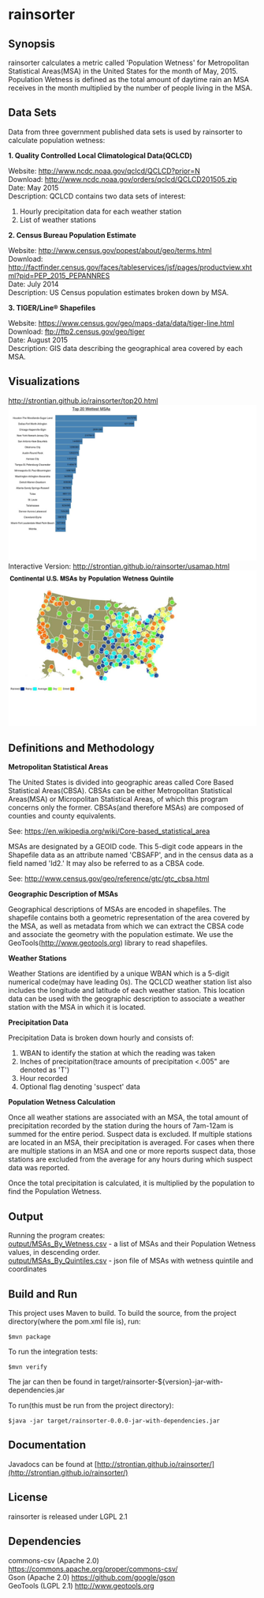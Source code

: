 # rainsorter

## Synopsis

rainsorter calculates a metric called 'Population Wetness' for Metropolitan Statistical Areas(MSA) in the United States for the month of May, 2015. Population Wetness is defined as the total amount of daytime rain an MSA receives in the month multiplied by the number of people living in the MSA.

## Data Sets

Data from three government published data sets is used by rainsorter to calculate population wetness:

**1. Quality Controlled Local Climatological Data(QCLCD)**

Website: http://www.ncdc.noaa.gov/qclcd/QCLCD?prior=N  
Download: http://www.ncdc.noaa.gov/orders/qclcd/QCLCD201505.zip  
Date: May 2015  
Description: QCLCD contains two data sets of interest:
  1. Hourly precipitation data for each weather station
  2. List of weather stations

**2. Census Bureau Population Estimate**

Website: http://www.census.gov/popest/about/geo/terms.html  
Download: http://factfinder.census.gov/faces/tableservices/jsf/pages/productview.xhtml?pid=PEP_2015_PEPANNRES  
Date: July 2014  
Description: US Census population estimates broken down by MSA.

**3. TIGER/Line® Shapefiles** 

Website: https://www.census.gov/geo/maps-data/data/tiger-line.html  
Download: ftp://ftp2.census.gov/geo/tiger  
Date: August 2015  
Description: GIS data describing the geographical area covered by each MSA.

## Visualizations

http://strontian.github.io/rainsorter/top20.html  
![alt tag](images/top20.jpg)
Interactive Version:
http://strontian.github.io/rainsorter/usamap.html
![alt tag](images/usamap.jpg)  

## Definitions and Methodology

**Metropolitan Statistical Areas**

The United States is divided into geographic areas called Core Based Statistical Areas(CBSA). CBSAs can be either Metropolitan Statistical Areas(MSA) or Micropolitan Statistical Areas, of which this program concerns only the former. CBSAs(and therefore MSAs) are composed of counties and county equivalents.

See: https://en.wikipedia.org/wiki/Core-based_statistical_area

MSAs are designated by a GEOID code. This 5-digit code appears in the Shapefile data as an attribute named 'CBSAFP', and in the census data as a field named 'Id2.' It may also be referred to as a CBSA code.  

See: http://www.census.gov/geo/reference/gtc/gtc_cbsa.html

**Geographic Description of MSAs**

Geographical descriptions of MSAs are encoded in shapefiles. The shapefile contains both a geometric representation of the area covered by the MSA, as well as metadata from which we can extract the CBSA code and associate the geometry with the population estimate. We use the GeoTools(http://www.geotools.org) library to read shapefiles.

**Weather Stations**

Weather Stations are identified by a unique WBAN which is a 5-digit numerical code(may have leading 0s). The QCLCD weather station list also includes the longitude and latitude of each weather station. This location data can be used with the geographic description to associate a weather station with the MSA in which it is located.

**Precipitation Data**

Precipitation Data is broken down hourly and consists of: 

  1. WBAN to identify the station at which the reading was taken
  2. Inches of precipitation(trace amounts of precipitation <.005" are denoted as 'T')
  3. Hour recorded
  4. Optional flag denoting 'suspect' data

**Population Wetness Calculation**

Once all weather stations are associated with an MSA, the total amount of precipitation recorded by the station during the hours of 7am-12am is summed for the entire period. Suspect data is excluded. If multiple stations are located in an MSA, their precipitation is averaged. For cases when there are multiple stations in an MSA and one or more reports suspect data, those stations are excluded from the average for any hours during which suspect data was reported.

Once the total precipitation is calculated, it is multiplied by the population to find the Population Wetness.

## Output

Running the program creates:  
  [output/MSAs_By_Wetness.csv](output/MSAs_By_Wetness.csv) - a list of MSAs and their Population Wetness values, in descending order.  
  [output/MSAs_By_Quintiles.csv](output/MSAs_By_Quintiles.csv) - json file of MSAs with wetness quintile and coordinates

## Build and Run

This project uses Maven to build. To build the source, from the project directory(where the pom.xml file is), run:
 
```console
$mvn package
```

To run the integration tests:  

```console
$mvn verify
```

The jar can then be found in target/rainsorter-${version}-jar-with-dependencies.jar

To run(this must be run from the project directory):
```console
$java -jar target/rainsorter-0.0.0-jar-with-dependencies.jar
```
## Documentation

Javadocs can be found at [http://strontian.github.io/rainsorter/](http://strontian.github.io/rainsorter/)

## License

rainsorter is released under LGPL 2.1

## Dependencies

commons-csv (Apache 2.0) https://commons.apache.org/proper/commons-csv/  
Gson (Apache 2.0)  https://github.com/google/gson  
GeoTools (LGPL 2.1) http://www.geotools.org  

